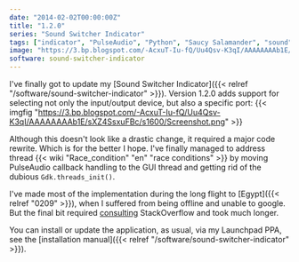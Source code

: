 ```yaml
---
date: "2014-02-02T00:00:00Z"
title: "1.2.0"
series: "Sound Switcher Indicator"
tags: ["indicator", "PulseAudio", "Python", "Saucy Salamander", "sound", "Sound Switcher Indicator", "Ubuntu", "Unity"]
image: "https://3.bp.blogspot.com/-AcxuT-Iu-fQ/Uu4Qsv-K3qI/AAAAAAAAb1E/sXZ4SsxuFBc/s1600/Screenshot.png"
software: sound-switcher-indicator
---
```


I've finally got to update my [Sound Switcher Indicator]({{< relref "/software/sound-switcher-indicator" >}}). Version 1.2.0 adds support for selecting not only the input/output device, but also a specific port:
{{< imgfig "https://3.bp.blogspot.com/-AcxuT-Iu-fQ/Uu4Qsv-K3qI/AAAAAAAAb1E/sXZ4SsxuFBc/s1600/Screenshot.png" >}}

<!--more-->

Although this doesn't look like a drastic change, it required a major code rewrite. Which is for the better I hope. I've finally managed to address thread {{< wiki "Race_condition" "en" "race conditions" >}} by moving PulseAudio callback handling to the GUI thread and getting rid of the dubious `Gdk.threads_init()`.

I've made most of the implementation during the long flight to [Egypt]({{< relref "0209" >}}), when I suffered from being offline and unable to google. But the final bit required [consulting](http://stackoverflow.com/questions/20844540/handle-a-signal-in-another-thread-in-python) StackOverflow and took much longer.

You can install or update the application, as usual, via my Launchpad PPA, see the [installation manual]({{< relref "/software/sound-switcher-indicator" >}}).
